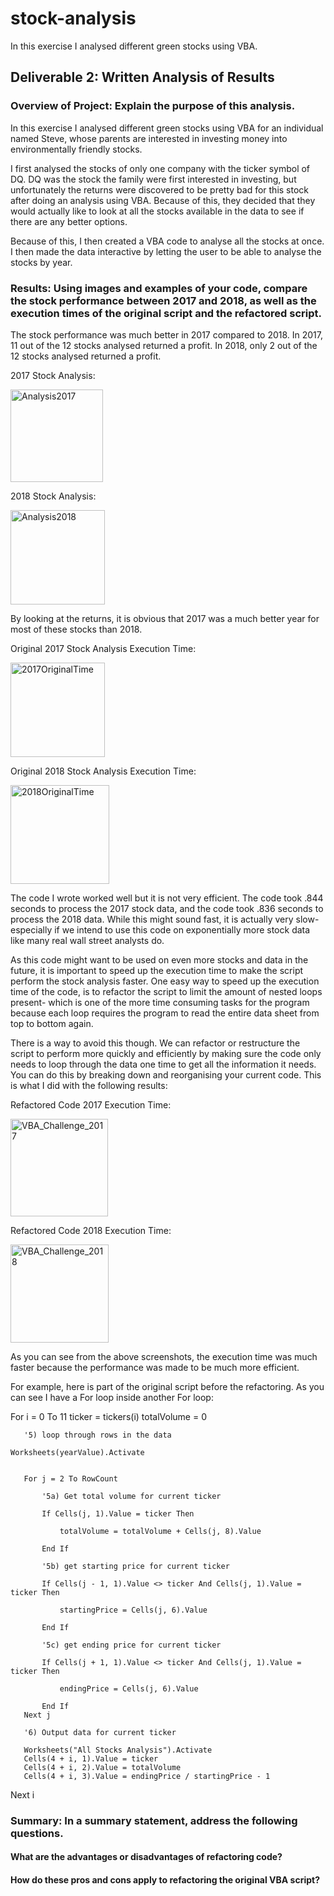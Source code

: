 # stock-analysis

In this exercise I analysed different green stocks using VBA.

## Deliverable 2: Written Analysis of Results

### Overview of Project: Explain the purpose of this analysis.

In this exercise I analysed different green stocks using VBA for an individual named Steve, whose parents are interested in investing money into environmentally friendly stocks.

I first analysed the stocks of only one company with the ticker symbol of DQ. DQ was the stock the family were first interested in investing, but unfortunately the returns were discovered to be pretty bad for this stock after doing an analysis using VBA. Because of this, they decided that they would actually like to look at all the stocks available in the data to see if there are any better options.

Because of this, I then created a VBA code to analyse all the stocks at once. I then made the data interactive by letting the user to be able to analyse the stocks by year.


### Results: Using images and examples of your code, compare the stock performance between 2017 and 2018, as well as the execution times of the original script and the refactored script.

The stock performance was much better in 2017 compared to 2018. In 2017, 11 out of the 12 stocks analysed returned a profit. In 2018, only 2 out of the 12 stocks analysed returned a profit.

2017 Stock Analysis:

<img width="148" alt="Analysis2017" src="https://user-images.githubusercontent.com/80979705/119277191-30c7ab80-bbec-11eb-8fc7-d51863273dca.PNG">

2018 Stock Analysis:

<img width="151" alt="Analysis2018" src="https://user-images.githubusercontent.com/80979705/119277215-4b018980-bbec-11eb-8d1b-9de11a064c77.PNG">

By looking at the returns, it is obvious that 2017 was a much better year for most of these stocks than 2018. 

Original 2017 Stock Analysis Execution Time:

<img width="151" alt="2017OriginalTime" src="https://user-images.githubusercontent.com/80979705/119277282-bba8a600-bbec-11eb-88ce-cdb26a571156.PNG">

Original 2018 Stock Analysis Execution Time:

<img width="158" alt="2018OriginalTime" src="https://user-images.githubusercontent.com/80979705/119277289-c6633b00-bbec-11eb-8683-2ea666b7fb19.PNG">

The code I wrote worked well but it is not very efficient. The code took .844 seconds to process the 2017 stock data, and the code took .836 seconds to process the 2018 data. While this might sound fast, it is actually very slow- especially if we intend to use this code on exponentially more stock data like many real wall street analysts do. 

As this code might want to be used on even more stocks and data in the future, it is important to speed up the execution time to make the script perform the stock analysis faster. One easy way to speed up the execution time of the code, is to refactor the script to limit the amount of nested loops present- which is one of the more time consuming tasks for the program because each loop requires the program to read the entire data sheet from top to bottom again. 

There is a way to avoid this though. We can refactor or restructure the script to perform more quickly and efficiently by making sure the code only needs to loop through the data one time to get all the information it needs. You can do this by breaking down and reorganising your current code. This is what I did with the following results:

Refactored Code 2017 Execution Time:

<img width="156" alt="VBA_Challenge_2017" src="https://user-images.githubusercontent.com/80979705/119277302-dbd86500-bbec-11eb-95fa-60cf6dcbd9e7.PNG">

Refactored Code 2018 Execution Time:

<img width="157" alt="VBA_Challenge_2018" src="https://user-images.githubusercontent.com/80979705/119277311-e72b9080-bbec-11eb-8b7a-4ea628efb1f4.PNG">

As you can see from the above screenshots, the execution time was much faster because the performance was made to be much more efficient.

For example, here is part of the original script before the refactoring. As you can see I have a For loop inside another For loop:

For i = 0 To 11
       ticker = tickers(i)
       totalVolume = 0
       
       '5) loop through rows in the data
       
    Worksheets(yearValue).Activate

       
       For j = 2 To RowCount
       
           '5a) Get total volume for current ticker
           
           If Cells(j, 1).Value = ticker Then

               totalVolume = totalVolume + Cells(j, 8).Value

           End If
           
           '5b) get starting price for current ticker
           
           If Cells(j - 1, 1).Value <> ticker And Cells(j, 1).Value = ticker Then

               startingPrice = Cells(j, 6).Value

           End If

           '5c) get ending price for current ticker
           
           If Cells(j + 1, 1).Value <> ticker And Cells(j, 1).Value = ticker Then

               endingPrice = Cells(j, 6).Value

           End If
       Next j
       
       '6) Output data for current ticker
       
       Worksheets("All Stocks Analysis").Activate
       Cells(4 + i, 1).Value = ticker
       Cells(4 + i, 2).Value = totalVolume
       Cells(4 + i, 3).Value = endingPrice / startingPrice - 1

   Next i

### Summary: In a summary statement, address the following questions.
#### What are the advantages or disadvantages of refactoring code?
#### How do these pros and cons apply to refactoring the original VBA script?
